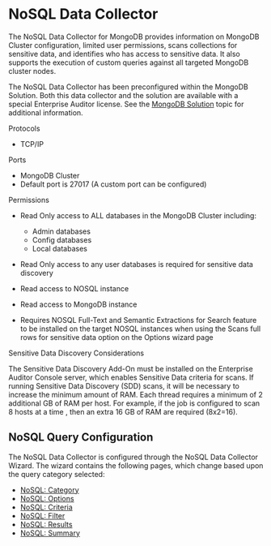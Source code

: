 # NoSQL Data Collector

The NoSQL Data Collector for MongoDB provides information on MongoDB Cluster configuration, limited
user permissions, scans collections for sensitive data, and identifies who has access to sensitive
data. It also supports the execution of custom queries against all targeted MongoDB cluster nodes.

The NoSQL Data Collector has been preconfigured within the MongoDB Solution. Both this data
collector and the solution are available with a special Enterprise Auditor license. See the
[MongoDB Solution](/docs/accessanalyzer/11.6/solutions/databases/mongodb/overview.md)
topic for additional information.

Protocols

- TCP/IP

Ports

- MongoDB Cluster
- Default port is 27017 (A custom port can be configured)

Permissions

- Read Only access to ALL databases in the MongoDB Cluster including:

    - Admin databases
    - Config databases
    - Local databases

- Read Only access to any user databases is required for sensitive data discovery
- Read access to NOSQL instance
- Read access to MongoDB instance
- Requires NOSQL Full-Text and Semantic Extractions for Search feature to be installed on the target
  NOSQL instances when using the Scans full rows for sensitive data option on the Options wizard
  page

Sensitive Data Discovery Considerations

The Sensitive Data Discovery Add-On must be installed on the Enterprise Auditor Console server,
which enables Sensitive Data criteria for scans. If running Sensitive Data Discovery (SDD) scans, it
will be necessary to increase the minimum amount of RAM. Each thread requires a minimum of 2
additional GB of RAM per host. For example, if the job is configured to scan 8 hosts at a time ,
then an extra 16 GB of RAM are required (8x2=16).

## NoSQL Query Configuration

The NoSQL Data Collector is configured through the NoSQL Data Collector Wizard. The wizard contains
the following pages, which change based upon the query category selected:

- [NoSQL: Category](/docs/accessanalyzer/11.6/admin/datacollector/nosql/category.md)
- [NoSQL: Options](/docs/accessanalyzer/11.6/admin/datacollector/nosql/options.md)
- [NoSQL: Criteria](/docs/accessanalyzer/11.6/admin/datacollector/nosql/criteria.md)
- [NoSQL: Filter](/docs/accessanalyzer/11.6/admin/datacollector/nosql/filter.md)
- [NoSQL: Results](/docs/accessanalyzer/11.6/admin/datacollector/nosql/results.md)
- [NoSQL: Summary](/docs/accessanalyzer/11.6/admin/datacollector/nosql/summary.md)
